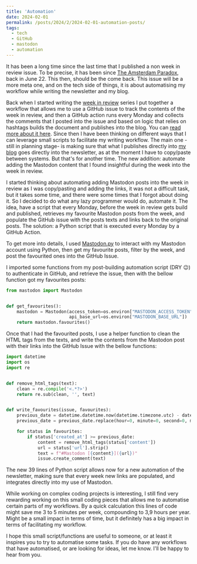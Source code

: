 ```yaml
---
title: 'Automation'
date: 2024-02-01
permalink: /posts/2024/2/2024-02-01-automation-posts/
tags:
  - tech
  - GitHub
  - mastodon
  - automation
---
```


It has been a long time since the last time that I published a non week in review issue. To be precise, it has been since [The Amsterdam Paradox](https://buttondown.email/natera/archive/the-amsterdam-paradox-when-too-much-tourism/), back in June 22. This then, should be the come back. This issue will be a more meta one, and on the tech side of things, it is about automatising my workflow while writing the newsletter and my blog.

Back when I started writing the [week in review](https://luisnatera.com/tag#weekly) series I put together a workflow that allows me to use a GitHub issue to track the contents of the week in review, and then a GitHub action runs every Monday and collects the comments that I posted into the issue and based on logic that relies on hashtags builds the document and publishes into the blog. You can [read more about it here](https://luisnatera.com/posts/2022/9/github-actions-for-automating-blog-posts/). Since then I have been thinking on different ways that I can leverage small scripts to facilitate my writing workflow. The main one -still in planning stage- is making sure that what I publishes directly into [my blog](https://luisnatera.com) goes directly into the newsletter, as at the moment I have to copy/paste between systems. But that's for another time. The new addition: automate adding the Mastodon content that I found insightful during the week into the week in review.

I started thinking about automating adding Mastodon posts into the week in review as I was copy/pasting and adding the links, it was not a difficult task, but it takes some time, and there were some times that I forgot about doing it. So I decided to do what any lazy programmer would do, automate it. The idea, have a script that every Monday, before the week in review gets build and published, retrieves my favourite Mastodon posts from the week, and populate the GitHub issue with the posts texts and links back to the original posts. The solution: a Python script that is executed every Monday by a GitHub Action.

To get more into details, I used [Mastodon.py](https://github.com/halcy/Mastodon.py) to interact with my Mastodon account using Python, then get my favourite posts, filter by the week, and post the favourited ones into the GitHub Issue.

I imported some functions from my post-building automation script (DRY 😉) to authenticate in GitHub, and retrieve the issue, then with the bellow function got my favourites posts:

```python
from mastodon import Mastodon


def get_favourites():
    mastodon = Mastodon(access_token=os.environ["MASTODON_ACCESS_TOKEN"],
                        api_base_url=os.environ["MASTODON_BASE_URL"])
    return mastodon.favourites()
```

Once that I had the favourited posts, I use a helper function to clean the HTML tags from the texts, and write the contents from the Mastodon post with their links into the GitHub Issue with the bellow functions:

```python
import datetime
import os
import re


def remove_html_tags(text):
    clean = re.compile('<.*?>')
    return re.sub(clean, '', text)


def write_favourites(issue, favourites):
    previous_date = datetime.datetime.now(datetime.timezone.utc) - datetime.timedelta(days=7)
    previous_date = previous_date.replace(hour=0, minute=0, second=0, microsecond=0)

    for status in favourites:
        if status['created_at'] >= previous_date:
            content = remove_html_tags(status['content'])
            url = status['url'].strip()
            text = f"#Mastodon [{content}]({url})"
            issue.create_comment(text)
```

The new 39 lines of Python script allows now for a new automation of the newsletter, making sure that every week new links are populated, and integrates directly into my use of Mastodon.

While working on complex coding projects is interesting, I still find very rewarding working on this small coding pieces that allows me to automatise certain parts of my workflows. By a quick calculation this lines of code might save me 3 to 5 minutes per week, compounding to 3,9 hours per year. Might be a small impact in terms of time, but it definitely has a big impact in terms of facilitating my workflow.

I hope this small script/functions are useful to someone, or at least it inspires you to try to automatise some tasks. If you do have any workflows that have automatised, or are looking for ideas, let me know. I'll be happy to hear from you.
